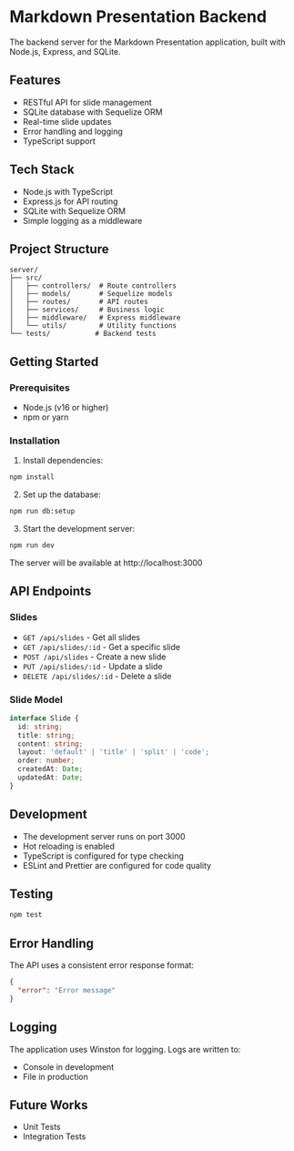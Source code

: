# Markdown Presentation Backend

The backend server for the Markdown Presentation application, built with Node.js, Express, and SQLite.

## Features

- RESTful API for slide management
- SQLite database with Sequelize ORM
- Real-time slide updates
- Error handling and logging
- TypeScript support

## Tech Stack

- Node.js with TypeScript
- Express.js for API routing
- SQLite with Sequelize ORM
- Simple logging as a middleware

## Project Structure

```
server/
├── src/
│   ├── controllers/  # Route controllers
│   ├── models/       # Sequelize models
│   ├── routes/       # API routes
│   ├── services/     # Business logic
│   ├── middleware/   # Express middleware
│   └── utils/        # Utility functions
└── tests/           # Backend tests
```

## Getting Started

### Prerequisites

- Node.js (v16 or higher)
- npm or yarn

### Installation

1. Install dependencies:
```bash
npm install
```

2. Set up the database:
```bash
npm run db:setup
```

3. Start the development server:
```bash
npm run dev
```

The server will be available at http://localhost:3000

## API Endpoints

### Slides

- `GET /api/slides` - Get all slides
- `GET /api/slides/:id` - Get a specific slide
- `POST /api/slides` - Create a new slide
- `PUT /api/slides/:id` - Update a slide
- `DELETE /api/slides/:id` - Delete a slide

### Slide Model

```typescript
interface Slide {
  id: string;
  title: string;
  content: string;
  layout: 'default' | 'title' | 'split' | 'code';
  order: number;
  createdAt: Date;
  updatedAt: Date;
}
```

## Development

- The development server runs on port 3000
- Hot reloading is enabled
- TypeScript is configured for type checking
- ESLint and Prettier are configured for code quality

## Testing

```bash
npm test
```

## Error Handling

The API uses a consistent error response format:

```json
{
  "error": "Error message"
}
```

## Logging

The application uses Winston for logging. Logs are written to:
- Console in development
- File in production 

## Future Works
- Unit Tests
- Integration Tests
